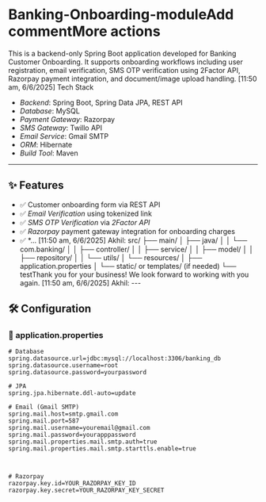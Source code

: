 # Banking-Onboarding-moduleAdd commentMore actions
This is a backend-only Spring Boot application developed for Banking Customer Onboarding. It supports onboarding workflows including user registration, email verification, SMS OTP verification using 2Factor API, Razorpay payment integration, and document/image upload handling.
[11:50 am, 6/6/2025]   Tech Stack

- *Backend*: Spring Boot, Spring Data JPA, REST API
- *Database*: MySQL
- *Payment Gateway*: Razorpay
- *SMS Gateway*: Twillo API
- *Email Service*: Gmail SMTP
- *ORM*: Hibernate
- *Build Tool*: Maven

---

## ✨ Features

- ✅ Customer onboarding form via REST API
- ✅ *Email Verification* using tokenized link
- ✅ *SMS OTP Verification* via *2Factor API*
- ✅ *Razorpay* payment gateway integration for onboarding charges
- ✅ *…
[11:50 am, 6/6/2025] Akhil: src/
├── main/
│ ├── java/
│ │ └── com.banking/
│ │ ├── controller/
│ │ ├── service/
│ │ ├── model/
│ │ ├── repository/
│ │ └── utils/
│ └── resources/
│ ├── application.properties
│ └── static/ or templates/ (if needed)
└── testThank you for your business! We look forward to working with you again.
[11:50 am, 6/6/2025] Akhil: ---

## 🛠️ Configuration

### 🔐 application.properties

```properties
# Database
spring.datasource.url=jdbc:mysql://localhost:3306/banking_db
spring.datasource.username=root
spring.datasource.password=yourpassword

# JPA
spring.jpa.hibernate.ddl-auto=update

# Email (Gmail SMTP)
spring.mail.host=smtp.gmail.com
spring.mail.port=587
spring.mail.username=youremail@gmail.com
spring.mail.password=yourapppassword
spring.mail.properties.mail.smtp.auth=true
spring.mail.properties.mail.smtp.starttls.enable=true

 

# Razorpay
razorpay.key.id=YOUR_RAZORPAY_KEY_ID
razorpay.key.secret=YOUR_RAZORPAY_KEY_SECRET
